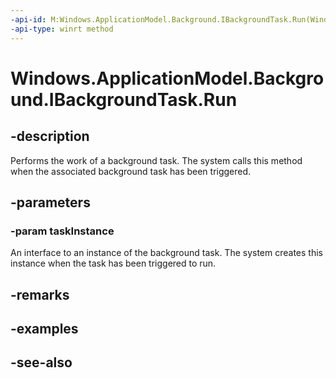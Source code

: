 ```yaml
---
-api-id: M:Windows.ApplicationModel.Background.IBackgroundTask.Run(Windows.ApplicationModel.Background.IBackgroundTaskInstance)
-api-type: winrt method
---
```


<!-- Method syntax
public void Run(Windows.ApplicationModel.Background.IBackgroundTaskInstance taskInstance)
-->

# Windows.ApplicationModel.Background.IBackgroundTask.Run

## -description
Performs the work of a background task. The system calls this method when the associated background task has been triggered.

## -parameters
### -param taskInstance
An interface to an instance of the background task. The system creates this instance when the task has been triggered to run.

## -remarks

## -examples

## -see-also
